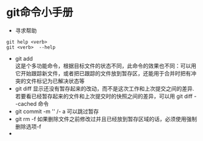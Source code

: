 # git命令小手册

- 寻求帮助

```
git help <verb>
git <verb>  --help
```

- git add<br>这是个多功能命令，根据目标文件的状态不同，此命令的效果也不同：可以用它开始跟踪新文件，或者把已跟踪的文件放到暂存区，还能用于合并时把有冲突的文件标记为已解决状态等
- git diff 显示还没有暂存起来的改动，而不是这次工作和上次提交之间的差异.若要看已经暂存起来的文件和上次提交时的快照之间的差异，可以用 git diff --cached 命令
- git commit -m '' /- a 可以跳过暂存
- git rm -f 如果删除文件之前修改过并且已经放到暂存区域的话，必须使用强制删除选项-f
- 